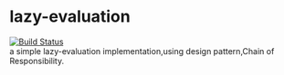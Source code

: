 # lazy-evaluation
[![Build Status](https://travis-ci.org/seulike/lazy-evaluation.svg?branch=master)](https://travis-ci.org/seulike/lazy-evaluation)  
a simple lazy-evaluation implementation,using design pattern,Chain of Responsibility.
